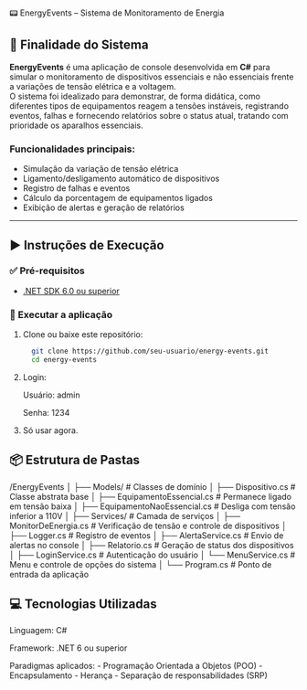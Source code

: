 📟 EnergyEvents – Sistema de Monitoramento de Energia

## 🧩 Finalidade do Sistema

**EnergyEvents** é uma aplicação de console desenvolvida em **C#** para simular o monitoramento de dispositivos essenciais e não essenciais frente a variações de tensão elétrica e a voltagem.  
O sistema foi idealizado para demonstrar, de forma didática, como diferentes tipos de equipamentos reagem a tensões instáveis, registrando eventos, falhas e fornecendo relatórios sobre o status atual, tratando com prioridade os aparalhos essenciais.

### Funcionalidades principais:
- Simulação da variação de tensão elétrica
- Ligamento/desligamento automático de dispositivos
- Registro de falhas e eventos
- Cálculo da porcentagem de equipamentos ligados
- Exibição de alertas e geração de relatórios

---

## ▶️ Instruções de Execução

### ✅ Pré-requisitos
- [.NET SDK 6.0 ou superior](https://dotnet.microsoft.com/download)

### 🏁 Executar a aplicação
1. Clone ou baixe este repositório:
   ```bash
     git clone https://github.com/seu-usuario/energy-events.git
     cd energy-events

2. Login:
   
      Usuário: admin

      Senha: 1234

4. Só usar agora.

## 📦 Estrutura de Pastas

/EnergyEvents
│
├── Models/                      # Classes de domínio
│   ├── Dispositivo.cs              # Classe abstrata base
│   ├── EquipamentoEssencial.cs     # Permanece ligado em tensão baixa
│   ├── EquipamentoNaoEssencial.cs  # Desliga com tensão inferior a 110V
│
├── Services/                    # Camada de serviços
│   ├── MonitorDeEnergia.cs         # Verificação de tensão e controle de dispositivos
│   ├── Logger.cs                   # Registro de eventos
│   ├── AlertaService.cs            # Envio de alertas no console
│   ├── Relatorio.cs                # Geração de status dos dispositivos
│   ├── LoginService.cs             # Autenticação do usuário
│   └── MenuService.cs              # Menu e controle de opções do sistema
│
└── Program.cs                   # Ponto de entrada da aplicação

## 💻 Tecnologias Utilizadas

Linguagem: C#

Framework: .NET 6 ou superior

Paradigmas aplicados:
    - Programação Orientada a Objetos (POO)
    - Encapsulamento
    - Herança
    - Separação de responsabilidades (SRP)
